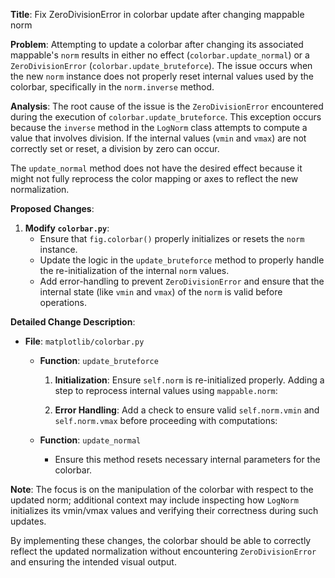 **Title**: Fix ZeroDivisionError in colorbar update after changing mappable norm

**Problem**: Attempting to update a colorbar after changing its associated mappable's `norm` results in either no effect (`colorbar.update_normal`) or a `ZeroDivisionError` (`colorbar.update_bruteforce`). The issue occurs when the new `norm` instance does not properly reset internal values used by the colorbar, specifically in the `norm.inverse` method.

**Analysis**: The root cause of the issue is the `ZeroDivisionError` encountered during the execution of `colorbar.update_bruteforce`. This exception occurs because the `inverse` method in the `LogNorm` class attempts to compute a value that involves division. If the internal values (`vmin` and `vmax`) are not correctly set or reset, a division by zero can occur.

The `update_normal` method does not have the desired effect because it might not fully reprocess the color mapping or axes to reflect the new normalization.

**Proposed Changes**:
1. **Modify `colorbar.py`**:
   - Ensure that `fig.colorbar()` properly initializes or resets the `norm` instance.
   - Update the logic in the `update_bruteforce` method to properly handle the re-initialization of the internal `norm` values.
   - Add error-handling to prevent `ZeroDivisionError` and ensure that the internal state (like `vmin` and `vmax`) of the `norm` is valid before operations.

**Detailed Change Description**:
- **File**: `matplotlib/colorbar.py`
  - **Function**: `update_bruteforce`
    1. **Initialization**: Ensure `self.norm` is re-initialized properly. Adding a step to reprocess internal values using `mappable.norm`:
       
    2. **Error Handling**: Add a check to ensure valid `self.norm.vmin` and `self.norm.vmax` before proceeding with computations:
       
  - **Function**: `update_normal`
    - Ensure this method resets necessary internal parameters for the colorbar.

**Note**: The focus is on the manipulation of the colorbar with respect to the updated norm; additional context may include inspecting how `LogNorm` initializes its vmin/vmax values and verifying their correctness during such updates.

By implementing these changes, the colorbar should be able to correctly reflect the updated normalization without encountering `ZeroDivisionError` and ensuring the intended visual output.
